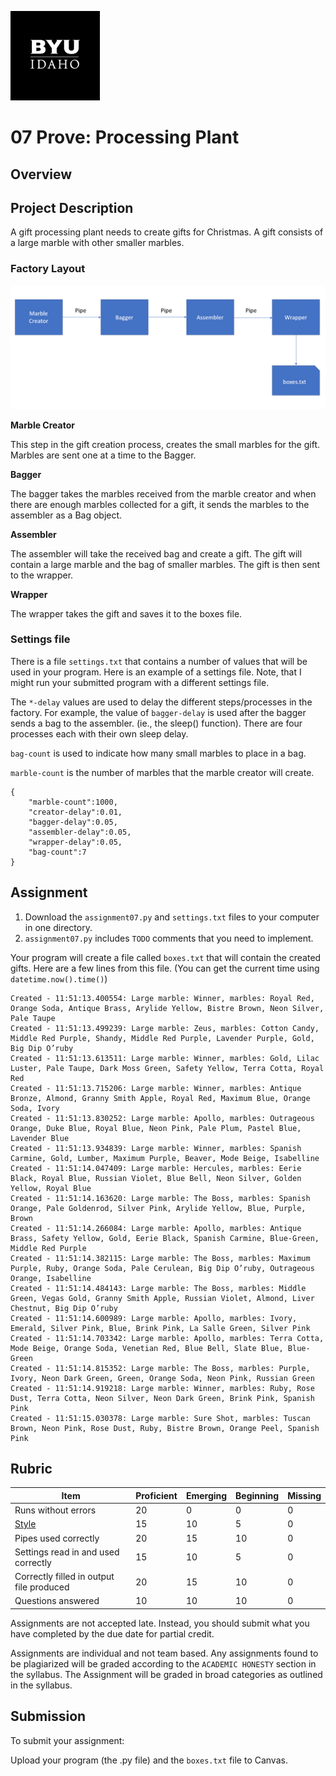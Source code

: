 ![](../../banner.png)

# 07 Prove: Processing Plant

## Overview

## Project Description

A gift processing plant needs to create gifts for Christmas.  A gift consists of a large marble with other smaller marbles.

### Factory Layout

![](plant.png)


**Marble Creator**

This step in the gift creation process, creates the small marbles for the gift.  Marbles are sent one at a time to the Bagger.

**Bagger**

The bagger takes the marbles received from the marble creator and when there are enough marbles collected for a gift, it sends the marbles to the assembler as a Bag object.

**Assembler**

The assembler will take the received bag and create a gift.  The gift will contain a large marble and the bag of smaller marbles.  The gift is then sent to the wrapper.

**Wrapper**

The wrapper takes the gift and saves it to the boxes file.

### Settings file

There is a file `settings.txt` that contains a number of values that will be used in your program.  Here is an example of a settings file.  Note, that I might run your submitted program with a different settings file.

The `*-delay` values are used to delay the different steps/processes in the factory.  For example, the value of `bagger-delay` is used after the bagger sends a bag to the assembler. (ie., the sleep() function).  There are four processes each with their own sleep delay.

`bag-count` is used to indicate how many small marbles to place in a bag.

`marble-count` is the number of marbles that the marble creator will create.

```
{
    "marble-count":1000,
    "creator-delay":0.01,
    "bagger-delay":0.05,
    "assembler-delay":0.05,
    "wrapper-delay":0.05,
    "bag-count":7
}
```


## Assignment

1. Download the `assignment07.py` and `settings.txt` files to your computer in one directory.
2. `assignment07.py` includes `TODO` comments that you need to implement.

Your program will create a file called `boxes.txt` that will contain the created gifts.  Here are a few lines from this file.  (You can get the current time using `datetime.now().time()`)

```
Created - 11:51:13.400554: Large marble: Winner, marbles: Royal Red, Orange Soda, Antique Brass, Arylide Yellow, Bistre Brown, Neon Silver, Pale Taupe
Created - 11:51:13.499239: Large marble: Zeus, marbles: Cotton Candy, Middle Red Purple, Shandy, Middle Red Purple, Lavender Purple, Gold, Big Dip O’ruby
Created - 11:51:13.613511: Large marble: Winner, marbles: Gold, Lilac Luster, Pale Taupe, Dark Moss Green, Safety Yellow, Terra Cotta, Royal Red
Created - 11:51:13.715206: Large marble: Winner, marbles: Antique Bronze, Almond, Granny Smith Apple, Royal Red, Maximum Blue, Orange Soda, Ivory
Created - 11:51:13.830252: Large marble: Apollo, marbles: Outrageous Orange, Duke Blue, Royal Blue, Neon Pink, Pale Plum, Pastel Blue, Lavender Blue
Created - 11:51:13.934839: Large marble: Winner, marbles: Spanish Carmine, Gold, Lumber, Maximum Purple, Beaver, Mode Beige, Isabelline
Created - 11:51:14.047409: Large marble: Hercules, marbles: Eerie Black, Royal Blue, Russian Violet, Blue Bell, Neon Silver, Golden Yellow, Royal Blue
Created - 11:51:14.163620: Large marble: The Boss, marbles: Spanish Orange, Pale Goldenrod, Silver Pink, Arylide Yellow, Blue, Purple, Brown
Created - 11:51:14.266084: Large marble: Apollo, marbles: Antique Brass, Safety Yellow, Gold, Eerie Black, Spanish Carmine, Blue-Green, Middle Red Purple
Created - 11:51:14.382115: Large marble: The Boss, marbles: Maximum Purple, Ruby, Orange Soda, Pale Cerulean, Big Dip O’ruby, Outrageous Orange, Isabelline
Created - 11:51:14.484143: Large marble: The Boss, marbles: Middle Green, Vegas Gold, Granny Smith Apple, Russian Violet, Almond, Liver Chestnut, Big Dip O’ruby
Created - 11:51:14.600989: Large marble: Apollo, marbles: Ivory, Emerald, Silver Pink, Blue, Brink Pink, La Salle Green, Silver Pink
Created - 11:51:14.703342: Large marble: Apollo, marbles: Terra Cotta, Mode Beige, Orange Soda, Venetian Red, Blue Bell, Slate Blue, Blue-Green
Created - 11:51:14.815352: Large marble: The Boss, marbles: Purple, Ivory, Neon Dark Green, Green, Orange Soda, Neon Pink, Russian Green
Created - 11:51:14.919218: Large marble: Winner, marbles: Ruby, Rose Dust, Terra Cotta, Neon Silver, Neon Dark Green, Brink Pink, Spanish Pink
Created - 11:51:15.030378: Large marble: Sure Shot, marbles: Tuscan Brown, Neon Pink, Rose Dust, Ruby, Bistre Brown, Orange Peel, Spanish Pink

```
        
## Rubric

Item | Proficient | Emerging | Beginning | Missing
--- | --- | --- | --- | ---
Runs without errors | 20 | 0 | 0 | 0
[Style](../../style.md) | 15 | 10 | 5 | 0
Pipes used correctly | 20 | 15 | 10 | 0
Settings read in and used correctly | 15 | 10 | 5 | 0
Correctly filled in output file produced | 20 | 15 | 10 | 0
Questions answered | 10 | 10 | 10 | 0

Assignments are not accepted late. Instead, you should submit what you have completed by the due date for partial credit.

Assignments are individual and not team based.  Any assignments found to be  plagiarized will be graded according to the `ACADEMIC HONESTY` section in the syllabus. The Assignment will be graded in broad categories as outlined in the syllabus.

## Submission
To submit your assignment:

Upload your program (the .py file) and the `boxes.txt` file to Canvas.

